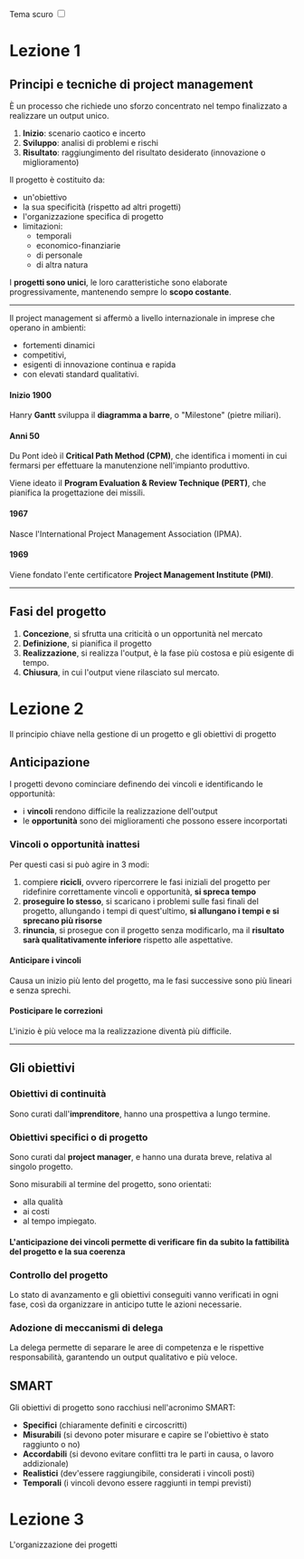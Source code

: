 <link rel="stylesheet" href="../style.css">

<label style="" for="tema-scuro">Tema scuro
    <input type="checkbox" id="tema-scuro"></input>
</label>

# Lezione 1
## Principi e tecniche di project management
È un processo che richiede uno sforzo concentrato nel tempo finalizzato a realizzare un output unico.

1. **Inizio**: scenario caotico e incerto
2. **Sviluppo**: analisi di problemi e rischi
3. **Risultato**: raggiungimento del risultato desiderato (innovazione o miglioramento)

Il progetto è costituito da:
- un'obiettivo
- la sua specificità (rispetto ad altri progetti)
- l'organizzazione specifica di progetto
- limitazioni:
  - temporali
  - economico-finanziarie
  - di personale
  - di altra natura

I **progetti sono unici**, le loro caratteristiche sono elaborate progressivamente, mantenendo sempre lo **scopo costante**.

--- 
Il project management si affermò a livello internazionale in imprese che operano in ambienti:
- fortementi dinamici
- competitivi, 
- esigenti di innovazione continua e rapida
- con elevati standard qualitativi.

#### Inizio 1900
Hanry **Gantt** sviluppa il **diagramma a barre**, o "Milestone" (pietre miliari).

#### Anni 50
Du Pont ideò il **Critical Path Method (CPM)**, che identifica i momenti in cui fermarsi per effettuare la manutenzione nell'impianto produttivo.

Viene ideato il **Program Evaluation & Review Technique (PERT)**, che pianifica la progettazione dei missili.

#### 1967 
Nasce l'International Project Management Association (IPMA).

#### 1969
Viene fondato l'ente certificatore **Project Management Institute (PMI)**.

---

## Fasi del progetto
1. **Concezione**, si sfrutta una criticità o un opportunità nel mercato
2. **Definizione**, si pianifica il progetto
3. **Realizzazione**, si realizza l'output, è la fase più costosa e più esigente di tempo.
4. **Chiusura**, in cui l'output viene rilasciato sul mercato.


# Lezione 2
Il principio chiave nella gestione di un progetto e gli obiettivi di progetto

## Anticipazione
I progetti devono cominciare definendo dei vincoli e identificando le opportunità:
- i **vincoli** rendono difficile la realizzazione dell'output
- le **opportunità** sono dei miglioramenti che possono essere incorportati

### Vincoli o opportunità inattesi
Per questi casi si può agire in 3 modi:
1. compiere **ricicli**, ovvero ripercorrere le fasi iniziali del progetto per ridefinire correttamente vincoli e opportunità, **si spreca tempo**
2. **proseguire lo stesso**, si scaricano i problemi sulle fasi finali del progetto, allungando i tempi di quest'ultimo, **si allungano i tempi e si sprecano più risorse**
3. **rinuncia**, si prosegue con il progetto senza modificarlo, ma il **risultato sarà qualitativamente inferiore** rispetto alle aspettative.

#### Anticipare i vincoli
Causa un inizio più lento del progetto, ma le fasi successive sono più lineari e senza sprechi.

#### Posticipare le correzioni
L'inizio è più veloce ma la realizzazione diventà più difficile.


---

## Gli obiettivi
### Obiettivi di continuità
Sono curati dall'**imprenditore**, hanno una prospettiva a lungo termine.

### Obiettivi specifici o di progetto
Sono curati dal **project manager**, e hanno una durata breve, relativa al singolo progetto.

Sono misurabili al termine del progetto, sono orientati:
- alla qualità
- ai costi
- al tempo impiegato.

#### L'anticipazione dei vincoli permette di verificare fin da subito la fattibilità del progetto e la sua coerenza

### Controllo del progetto
Lo stato di avanzamento e gli obiettivi conseguiti vanno verificati in ogni fase, così da organizzare in anticipo tutte le azioni necessarie.

### Adozione di meccanismi di delega
La delega permette di separare le aree di competenza e le rispettive responsabilità, garantendo un output qualitativo e più veloce.

## SMART
Gli obiettivi di progetto sono racchiusi nell'acronimo SMART:
- **Specifici** (chiaramente definiti e circoscritti)
- **Misurabili** (si devono poter misurare e capire se l'obiettivo è stato raggiunto o no)
- **Accordabili** (si devono evitare conflitti tra le parti in causa, o lavoro addizionale)
- **Realistici** (dev'essere raggiungibile, considerati i vincoli posti)
- **Temporali** (i vincoli devono essere raggiunti in tempi previsti)

# Lezione 3
L'organizzazione dei progetti
